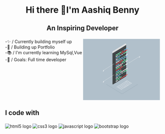 <h1 align="center">Hi there 👋I'm Aashiq Benny</h1>

###

<h2 align="center">An Inspiring Developer</h2>

###

<img align="right" height="200" width="250" src="Comp Gif.gif"  />

###

<p align="left">-✨ / Currently building myself up<br>-🧱 / Building up Portfolio <br>-📚 / I'm currently learning MySql,Vue <br>-🎯 / Goals: Full time developer</p>

###

<br clear="both">

<h2 align="left">I code with</h2>

###

<div align="left">
  <img src="https://cdn.jsdelivr.net/gh/devicons/devicon/icons/html5/html5-original.svg" height="40" width="52" alt="html5 logo"  />
  <img src="https://cdn.jsdelivr.net/gh/devicons/devicon/icons/css3/css3-original.svg" height="40" width="52" alt="css3 logo"  />
  <img src="https://cdn.jsdelivr.net/gh/devicons/devicon/icons/javascript/javascript-original.svg" height="40" width="52" alt="javascript logo"  />
  <img src="https://cdn.jsdelivr.net/gh/devicons/devicon/icons/bootstrap/bootstrap-original.svg" height="40" alt="bootstrap logo"  />
</div>

###

<div align="center">

</div>

###

<br clear="both">


###
